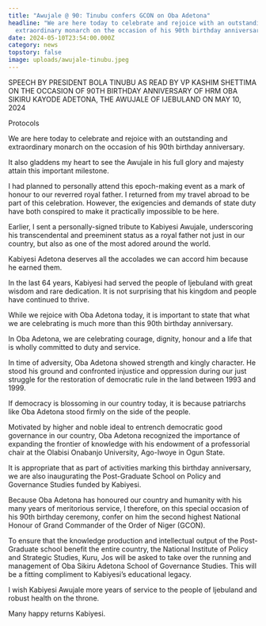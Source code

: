 ```yaml
---
title: "Awujale @ 90: Tinubu confers GCON on Oba Adetona"
headline: "We are here today to celebrate and rejoice with an outstanding and
  extraordinary monarch on the occasion of his 90th birthday anniversary. "
date: 2024-05-10T23:54:00.000Z
category: news
topstory: false
image: uploads/awujale-tinubu.jpeg
---
```

SPEECH BY PRESIDENT BOLA TINUBU AS READ BY VP KASHIM SHETTIMA ON THE OCCASION OF 90TH BIRTHDAY ANNIVERSARY OF HRM OBA SIKIRU KAYODE ADETONA, THE AWUJALE OF IJEBULAND ON MAY 10, 2024 

Protocols

We are here today to celebrate and rejoice with an outstanding and extraordinary monarch on the occasion of his 90th birthday anniversary. 



It also gladdens my heart to see the Awujale in his full glory and majesty attain this important milestone. 



I had planned to personally attend this epoch-making event as a mark of honour to our reverred royal father. I returned from my travel abroad to be part of this celebration. However, the exigencies and demands of state duty have both conspired to make it practically impossible to be here.



Earlier, I sent a personally-signed tribute to Kabiyesi Awujale, underscoring his transcendental and preeminent status as a royal father not just in our country, but also as one of the most adored around the world. 



Kabiyesi Adetona deserves all the accolades we can accord him because he earned them.



In the last  64 years, Kabiyesi had  served the people of Ijebuland with great wisdom and rare dedication. It is not surprising that his kingdom and people have continued to thrive. 



While we rejoice with Oba Adetona today, it is important to state that what we are celebrating is much more than this 90th birthday anniversary. 



In Oba Adetona, we are celebrating courage, dignity, honour and a life that is wholly committed to duty and service. 



In time of adversity, Oba Adetona showed strength and kingly character. He stood his ground and confronted injustice and oppression during our just struggle for the restoration of democratic rule in the land between 1993 and 1999. 



If democracy is blossoming in our country today, it is because patriarchs like Oba Adetona stood firmly on the side of the people. 



Motivated by higher and noble ideal to entrench democratic good governance in our country, Oba Adetona recognized the importance of expanding the frontier of knowledge with his endowment of a professorial chair at the Olabisi Onabanjo University, Ago-Iwoye in Ogun State. 



It is appropriate that as part of activities marking this birthday anniversary, we are also inaugurating the Post-Graduate School on Policy and Governance Studies funded by Kabiyesi. 



Because Oba Adetona has honoured our country and humanity with his many years of meritorious service, I therefore, on this special occasion of his 90th birthday ceremony, confer on him the second highest National Honour of Grand Commander of the Order of Niger (GCON). 



To ensure that the knowledge production and intellectual output of the Post-Graduate school benefit the entire country, the National Institute of Policy and Strategic Studies, Kuru, Jos will be asked to take over the running and management of Oba Sikiru Adetona School of Governance Studies. This will be a fitting compliment to Kabiyesi’s educational legacy.



I wish Kabiyesi Awujale more years of service to the people of Ijebuland and robust health on the throne. 



Many happy returns Kabiyesi.
